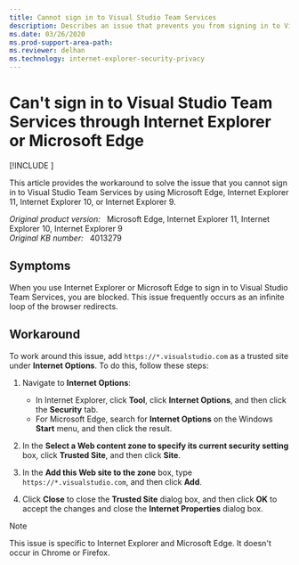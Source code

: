 ```yaml
---
title: Cannot sign in to Visual Studio Team Services
description: Describes an issue that prevents you from signing in to Visual Studio Team Services through Internet Explorer or Microsoft Edge.
ms.date: 03/26/2020
ms.prod-support-area-path: 
ms.reviewer: delhan
ms.technology: internet-explorer-security-privacy
---
```

# Can't sign in to Visual Studio Team Services through Internet Explorer or Microsoft Edge

[!INCLUDE [](../includes/browsers-important.md)]

This article provides the workaround to solve the issue that you cannot sign in to Visual Studio Team Services by using Microsoft Edge, Internet Explorer 11, Internet Explorer 10, or Internet Explorer 9.

_Original product version:_ &nbsp; Microsoft Edge, Internet Explorer 11, Internet Explorer 10, Internet Explorer 9  
_Original KB number:_ &nbsp; 4013279

## Symptoms

When you use Internet Explorer or Microsoft Edge to sign in to Visual Studio Team Services, you are blocked. This issue frequently occurs as an infinite loop of the browser redirects.

## Workaround

To work around this issue, add `https://*.visualstudio.com` as a trusted site under **Internet Options**. To do this, follow these steps:

1. Navigate to **Internet Options**:

   - In Internet Explorer, click **Tool**, click **Internet Options**, and then click the **Security** tab.
   - For Microsoft Edge, search for **Internet Options** on the Windows **Start** menu, and then click the result.

2. In the **Select a Web content zone to specify its current security setting** box, click **Trusted Site**, and then click **Site**.

3. In the **Add this Web site to the zone** box, type `https://*.visualstudio.com`, and then click **Add**.

4. Click **Close** to close the **Trusted Site** dialog box, and then click **OK** to accept the changes and close the **Internet Properties** dialog box.
  
> [!NOTE]
> This issue is specific to Internet Explorer and Microsoft Edge. It doesn't occur in Chrome or Firefox.
